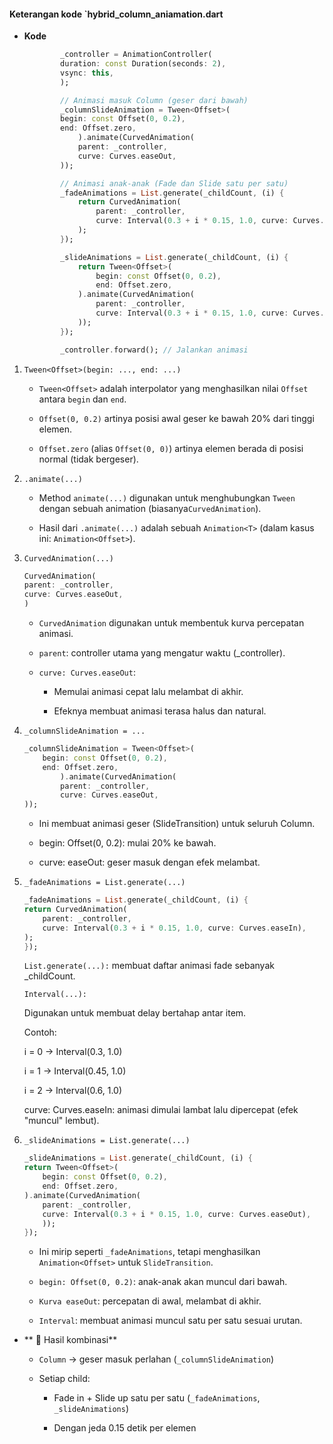 #### Keterangan kode `hybrid_column_aniamation.dart
- **Kode**
    ```dart
            _controller = AnimationController(
            duration: const Duration(seconds: 2),
            vsync: this,
            );

            // Animasi masuk Column (geser dari bawah)
            _columnSlideAnimation = Tween<Offset>(
            begin: const Offset(0, 0.2),
            end: Offset.zero,
                ).animate(CurvedAnimation(
                parent: _controller,
                curve: Curves.easeOut,
            ));

            // Animasi anak-anak (Fade dan Slide satu per satu)
            _fadeAnimations = List.generate(_childCount, (i) {
                return CurvedAnimation(
                    parent: _controller,
                    curve: Interval(0.3 + i * 0.15, 1.0, curve: Curves.easeIn),
                );
            });

            _slideAnimations = List.generate(_childCount, (i) {
                return Tween<Offset>(
                    begin: const Offset(0, 0.2),
                    end: Offset.zero,
                ).animate(CurvedAnimation(
                    parent: _controller,
                    curve: Interval(0.3 + i * 0.15, 1.0, curve: Curves.easeOut),
                ));
            });

            _controller.forward(); // Jalankan animasi
    ```




1. `Tween<Offset>(begin: ..., end: ...)`
    - `Tween<Offset>` adalah interpolator yang menghasilkan nilai `Offset` antara `begin` dan `end`.

    - `Offset(0, 0.2)` artinya posisi awal geser ke bawah 20% dari tinggi elemen.

    - `Offset.zero` (alias `Offset(0, 0)`) artinya elemen berada di posisi normal (tidak bergeser).

2. `.animate(...)`
    - Method `animate(...)` digunakan untuk menghubungkan `Tween` dengan sebuah animation (biasanya`CurvedAnimation`).

    - Hasil dari `.animate(...)` adalah sebuah `Animation<T>` (dalam kasus ini: `Animation<Offset>`).

3. `CurvedAnimation(...)`
    ```dart
    CurvedAnimation(
    parent: _controller,
    curve: Curves.easeOut,
    )
    ```
    - `CurvedAnimation` digunakan untuk membentuk kurva percepatan animasi.

    - `parent`: controller utama yang mengatur waktu (_controller).

    - `curve: Curves.easeOut`:
    
        - Memulai animasi cepat lalu melambat di akhir.

        - Efeknya membuat animasi terasa halus dan natural.

4. `_columnSlideAnimation = ...`
    ```dart
    _columnSlideAnimation = Tween<Offset>(
        begin: const Offset(0, 0.2),
        end: Offset.zero,
            ).animate(CurvedAnimation(
            parent: _controller,
            curve: Curves.easeOut,
    ));
    ```
    - Ini membuat animasi geser (SlideTransition) untuk seluruh Column.

    - begin: Offset(0, 0.2): mulai 20% ke bawah.

    - curve: easeOut: geser masuk dengan efek melambat.

5. `_fadeAnimations = List.generate(...)`
    ```dart
    _fadeAnimations = List.generate(_childCount, (i) {
    return CurvedAnimation(
        parent: _controller,
        curve: Interval(0.3 + i * 0.15, 1.0, curve: Curves.easeIn),
    );
    });
    ```
    `List.generate(...):` membuat daftar animasi fade sebanyak _childCount.

    `Interval(...):`

    Digunakan untuk membuat delay bertahap antar item.

    Contoh:

    i = 0 → Interval(0.3, 1.0)

    i = 1 → Interval(0.45, 1.0)

    i = 2 → Interval(0.6, 1.0)

    curve: Curves.easeIn: animasi dimulai lambat lalu dipercepat (efek "muncul" lembut).

6. `_slideAnimations = List.generate(...)`
    ```dart
    _slideAnimations = List.generate(_childCount, (i) {
    return Tween<Offset>(
        begin: const Offset(0, 0.2),
        end: Offset.zero,
    ).animate(CurvedAnimation(
        parent: _controller,
        curve: Interval(0.3 + i * 0.15, 1.0, curve: Curves.easeOut),
        ));
    });
    ```
    - Ini mirip seperti `_fadeAnimations`, tetapi menghasilkan `Animation<Offset>` untuk `SlideTransition`.

    - `begin: Offset(0, 0.2)`: anak-anak akan muncul dari bawah.

    - `Kurva easeOut`: percepatan di awal, melambat di akhir.

    - `Interval`: membuat animasi muncul satu per satu sesuai urutan.

- ** 🔁 Hasil kombinasi**
    - `Column` → geser masuk perlahan (`_columnSlideAnimation`)

    - Setiap child:

        - Fade in + Slide up satu per satu (`_fadeAnimations`, `_slideAnimations`)

        - Dengan jeda 0.15 detik per elemen
